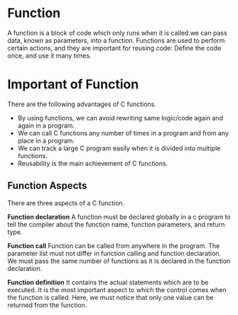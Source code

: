 # Function

A function is a block of code which only runs when it is called.we can pass data, known as parameters, into a function. Functions are used to perform certain actions, and they are important for reusing code: Define the code once, and use it many times.

# Important of Function

There are the following advantages of C functions.

- By using functions, we can avoid rewriting same logic/code again and again in a program.
- We can call C functions any number of times in a program and from any place in a program.
- We can track a large C program easily when it is divided into multiple functions.
- Reusability is the main achievement of C functions.

## Function Aspects

There are three aspects of a C function.

**Function declaration** A function must be declared globally in a c program to tell the compiler about the function name, function parameters, and return type.

**Function call** Function can be called from anywhere in the program. The parameter list must not differ in function calling and function declaration. We must pass the same number of functions as it is declared in the function declaration.

**Function definition** It contains the actual statements which are to be executed. It is the most important aspect to which the control comes when the function is called. Here, we must notice that only one value can be returned from the function.
